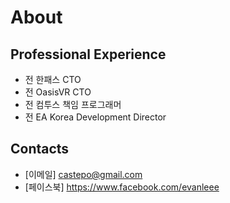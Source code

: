 # About

## Professional Experience

- 전 한패스 CTO
- 전 OasisVR CTO
- 전 컴투스 책임 프로그래머
- 전 EA Korea Development Director

## Contacts

- [이메일] castepo@gmail.com
- [페이스북] <https://www.facebook.com/evanleee>
